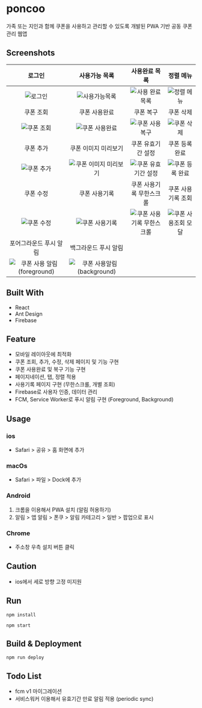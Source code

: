 # poncoo

가족 또는 지인과 함께 쿠폰을 사용하고 관리할 수 있도록 개발된 PWA 기반 공동 쿠폰 관리 웹앱

## Screenshots

|                                                        로그인                                                         |                                                    사용가능 목록                                                    |                                                   사용완료 목록                                                    |                                                  정렬 메뉴                                                   |
| :-------------------------------------------------------------------------------------------------------------------: | :-----------------------------------------------------------------------------------------------------------------: | :----------------------------------------------------------------------------------------------------------------: | :----------------------------------------------------------------------------------------------------------: |
|           ![로그인](https://github.com/syki66/poncoo/assets/59393359/5ffbed2d-cf89-41b4-8924-c7e9bd5b6bc6)            |       ![사용가능목록](https://github.com/syki66/poncoo/assets/59393359/d5d5a804-706b-46bd-96f5-95812739a2f1)        |      ![사용 완료 목록](https://github.com/syki66/poncoo/assets/59393359/42b2f3f9-8e23-44ee-9f59-4d613de8bc95)      |     ![정렬 메뉴](https://github.com/syki66/poncoo/assets/59393359/d66f1736-9a95-4766-8de3-0019a268279d)      |
|                                                       쿠폰 조회                                                       |                                                    쿠폰 사용완료                                                    |                                                     쿠폰 복구                                                      |                                                  쿠폰 삭제                                                   |
|          ![쿠폰 조회](https://github.com/syki66/poncoo/assets/59393359/cfc4a547-6df7-406e-99cc-95d2208223af)          |       ![쿠폰 사용완료](https://github.com/syki66/poncoo/assets/59393359/fe5ca1d2-bb19-48be-97e7-f6ea1ddd486a)       |      ![쿠폰 사용복구](https://github.com/syki66/poncoo/assets/59393359/d6f38ae5-b692-43a1-bb0d-f04065eee2d4)       |     ![쿠폰 삭제](https://github.com/syki66/poncoo/assets/59393359/065d954b-2d09-40f3-9537-3ea0097784ce)      |
|                                                       쿠폰 추가                                                       |                                                쿠폰 이미지 미리보기                                                 |                                                 쿠폰 유효기간 설정                                                 |                                                쿠폰 등록 완료                                                |
|          ![쿠폰 추가](https://github.com/syki66/poncoo/assets/59393359/970562e4-57fb-4ab2-b5f5-059df6b9c5d0)          |   ![쿠폰 이미지 미리보기](https://github.com/syki66/poncoo/assets/59393359/8c6fbc5e-6281-451f-9a07-2ee2391a95ae)    |    ![쿠폰 유효기간 설정](https://github.com/syki66/poncoo/assets/59393359/d4902e18-6fae-4c77-ac9b-7cf13ee11249)    |   ![쿠폰 등록 완료](https://github.com/syki66/poncoo/assets/59393359/79ef15c9-85f7-4943-a1b7-4e6c3ef67dc1)   |
|                                                       쿠폰 수정                                                       |                                                    쿠폰 사용기록                                                    |                                              쿠폰 사용기록 무한스크롤                                              |                                              쿠폰 사용기록 조회                                              |
|          ![쿠폰 수정](https://github.com/syki66/poncoo/assets/59393359/e1f1a74a-bae6-4852-b344-c6e2e01b4a52)          |       ![쿠폰 사용기록](https://github.com/syki66/poncoo/assets/59393359/0d98b621-c751-446e-9747-f80ef5898752)       | ![쿠폰 사용기록 무한스크롤](https://github.com/syki66/poncoo/assets/59393359/33757b8e-41d7-4b0b-8b22-04f955e1a7ba) | ![쿠폰 사용조회 모달](https://github.com/syki66/poncoo/assets/59393359/db731a3d-32f3-4ed9-8f7c-57da443335e2) |
|                                                포어그라운드 푸시 알림                                                 |                                                백그라운드 푸시 알림                                                 |                                                                                                                    |                                                                                                              |
| ![쿠폰 사용 알림 (foreground)](https://github.com/syki66/poncoo/assets/59393359/98e1a69e-585b-4b41-8853-852b1b1924e6) | ![쿠폰 사용알림(background)](https://github.com/syki66/poncoo/assets/59393359/f564f654-5fac-4ba0-bcfb-915ce9399a2c) |                                                                                                                    |                                                                                                              |

## Built With

- React
- Ant Design
- Firebase

## Feature

- 모바일 레이아웃에 최적화
- 쿠폰 조회, 추가, 수정, 삭제 페이지 및 기능 구현
- 쿠폰 사용완료 및 복구 기능 구현
- 페이지네이션, 탭, 정렬 적용
- 사용기록 페이지 구현 (무한스크롤, 개별 조회)
- Firebase로 사용자 인증, 데이터 관리
- FCM, Service Worker로 푸시 알림 구현 (Foreground, Background)

## Usage

### ios

- Safari > 공유 > 홈 화면에 추가

### macOs

- Safari > 파일 > Dock에 추가

### Android

1. 크롬을 이용해서 PWA 설치 (알림 허용하기)
2. 알림 > 앱 알림 > 폰쿠 > 알림 카테고리 > 일반 > 팝업으로 표시

### Chrome

- 주소창 우측 설치 버튼 클릭

## Caution

- ios에서 세로 방향 고정 미지원

## Run

```
npm install
```

```
npm start
```

## Build & Deployment

```
npm run deploy
```

## Todo List

- fcm v1 마이그레이션
- 서비스워커 이용해서 유효기간 만료 알림 적용 (periodic sync)
